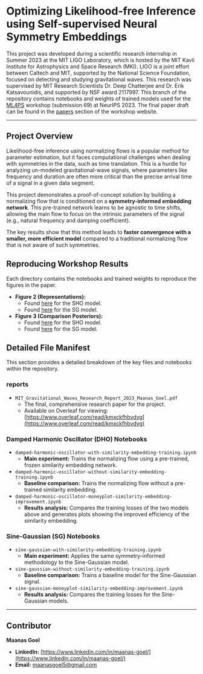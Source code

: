 # Optimizing Likelihood-free Inference using Self-supervised Neural Symmetry Embeddings

This project was developed during a scientific research internship in Summer 2023 at the MIT LIGO Laboratory, which is hosted by the MIT Kavli Institute for Astrophysics and Space Research (MKI). LIGO is a joint effort between Caltech and MIT, supported by the National Science Foundation, focused on detecting and studying gravitational waves. This research was supervised by MIT Research Scientists Dr. Deep Chatterjee and Dr. Erik Katsavounidis, and supported by NSF award 2117997. This branch of the repository contains notebooks and weights of trained models used for the [ML4PS](https://ml4physicalsciences.github.io/2023/) workshop (submission 69) at NeurIPS 2023. The final paper draft can be found in the [papers](https://ml4physicalsciences.github.io/2023/#papers) section of the workshop website.

---

## Project Overview

Likelihood-free inference using normalizing flows is a popular method for parameter estimation, but it faces computational challenges when dealing with symmetries in the data, such as time translation. This is a hurdle for analyzing un-modeled gravitational-wave signals, where parameters like frequency and duration are often more critical than the precise arrival time of a signal in a given data segment.

This project demonstrates a proof-of-concept solution by building a normalizing flow that is conditioned on a **symmetry-informed embedding network**. This pre-trained network learns to be agnostic to time shifts, allowing the main flow to focus on the intrinsic parameters of the signal (e.g., natural frequency and damping coefficient).

The key results show that this method leads to **faster convergence with a smaller, more efficient model** compared to a traditional normalizing flow that is not aware of such symmetries.

## Reproducing Workshop Results

Each directory contains the notebooks and trained weights to reproduce the figures in the paper.
- **Figure 2 (Representations):**
  - Found [here](./notebooks/DampedHarmonicOscillator/sho-reps.ipynb) for the SHO model.
  - Found [here](./notebooks/SineGaussian/sg-reps.ipynb) for the SG model.
- **Figure 3 (Comparison Posteriors):**
  - Found [here](./notebooks/DampedHarmonicOscillator/sho-baseline-training.ipynb) for the SHO model.
  - Found [here](./notebooks/SineGaussian/sine-gaussian-baseline-training.ipynb) for the SG model.

## Detailed File Manifest

This section provides a detailed breakdown of the key files and notebooks within the repository.

### reports

-   `MIT_Gravitational_Waves_Research_Report_2023_Maanas_Goel.pdf`
    -   The final, comprehensive research paper for the project.
    -   Available on Overleaf for viewing: [https://www.overleaf.com/read/kmxckfhbvdvg](https://www.overleaf.com/read/kmxckfhbvdvg)

### Damped Harmonic Oscillator (DHO) Notebooks

-   `damped-harmonic-oscillator-with-similarity-embedding-training.ipynb`
    -   **Main experiment:** Trains the normalizing flow using a pre-trained, frozen similarity embedding network.
-   `damped-harmonic-oscillator-without-similarity-embedding-training.ipynb`
    -   **Baseline comparison:** Trains the normalizing flow without a pre-trained similarity embedding.
-   `damped-harmonic-oscillator-moneyplot-similarity-embedding-improvement.ipynb`
    -   **Results analysis:** Compares the training losses of the two models above and generates plots showing the improved efficiency of the similarity embedding.

### Sine-Gaussian (SG) Notebooks

-   `sine-gaussian-with-similarity-embedding-training.ipynb`
    -   **Main experiment:** Applies the same symmetry-informed methodology to the Sine-Gaussian model.
-   `sine-gaussian-without-similarity-embedding-training.ipynb`
    -   **Baseline comparison:** Trains a baseline model for the Sine-Gaussian signal.
-   `sine-gaussian-moneyplot-similarity-embedding-improvement.ipynb`
    -   **Results analysis:** Compares the training losses for the Sine-Gaussian models.

---
## Contributor

**Maanas Goel**
- **LinkedIn:** [https://www.linkedin.com/in/maanas-goel/](https://www.linkedin.com/in/maanas-goel/)
- **Email:** [maanasgoel5@gmail.com](mailto:maanasgoel5@gmail.com)
